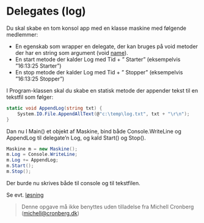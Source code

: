 ﻿# Delegates (log)

Du skal skabe en tom konsol app med en klasse maskine 
med følgende medlemmer:

* En egenskab som wrapper en delegate, der kan bruges på void metoder der har en string som argument (void [name](string)). 
* En start metode der kalder Log med Tid + ” Starter” (eksempelvis ”16:13:25 Starter”)
* En stop metode der kalder Log med Tid + ” Stopper” (eksempelvis ”16:13:25 Stopper”)

I Program-klassen skal du skabe en statisk metode der appender tekst 
til en tekstfil som følger:

```csharp
static void AppendLog(string txt) {
    System.IO.File.AppendAllText(@"c:\temp\log.txt", txt + "\r\n");
}
```

Dan nu I Main() et objekt af Maskine, bind både Console.WriteLine 
og AppendLog til delegate’n Log, og kald Start() og Stop().

```csharp
Maskine m = new Maskine();
m.Log = Console.WriteLine;
m.Log += AppendLog;
m.Start();
m.Stop();
```
Der burde nu skrives både til console og til tekstfilen.

Se evt. [løsning](https://github.com/devcronberg/undervisning-cs-opgaver/blob/master/delegates-log/Program.cs)



<!-- footerstart -->
> Denne opgave må ikke benyttes uden tilladelse fra Michell Cronberg (michell@cronberg.dk)
<!-- footerslut -->
